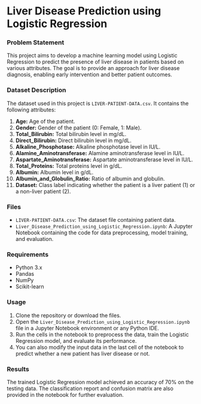 # Liver Disease Prediction using Logistic Regression

### Problem Statement
This project aims to develop a machine learning model using Logistic Regression to predict the presence of liver disease in patients based on various attributes. The goal is to provide an approach for liver disease diagnosis, enabling early intervention and better patient outcomes.

### Dataset Description
The dataset used in this project is `LIVER-PATIENT-DATA.csv`. It contains the following attributes:
1. **Age:** Age of the patient.
2. **Gender:** Gender of the patient (0: Female, 1: Male).
3. **Total_Bilirubin:** Total bilirubin level in mg/dL.
4. **Direct_Bilirubin:** Direct bilirubin level in mg/dL.
5. **Alkaline_Phosphotase:** Alkaline phosphotase level in IU/L.
6. **Alamine_Aminotransferase:** Alamine aminotransferase level in IU/L.
7. **Aspartate_Aminotransferase:** Aspartate aminotransferase level in IU/L.
8. **Total_Proteins:** Total proteins level in g/dL.
9. **Albumin:** Albumin level in g/dL.
10. **Albumin_and_Globulin_Ratio:** Ratio of albumin and globulin.
11. **Dataset:** Class label indicating whether the patient is a liver patient (1) or a non-liver patient (2).

### Files
- `LIVER-PATIENT-DATA.csv`: The dataset file containing patient data.
- `Liver_Disease_Prediction_using_Logistic_Regression.ipynb`: A Jupyter Notebook containing the code for data preprocessing, model training, and evaluation.

### Requirements
- Python 3.x
- Pandas
- NumPy
- Scikit-learn

### Usage
1. Clone the repository or download the files.
2. Open the `Liver_Disease_Prediction_using_Logistic_Regression.ipynb` file in a Jupyter Notebook environment or any Python IDE.
3. Run the cells in the notebook to preprocess the data, train the Logistic Regression model, and evaluate its performance.
4. You can also modify the input data in the last cell of the notebook to predict whether a new patient has liver disease or not.

### Results
The trained Logistic Regression model achieved an accuracy of 70% on the testing data. The classification report and confusion matrix are also provided in the notebook for further evaluation.
